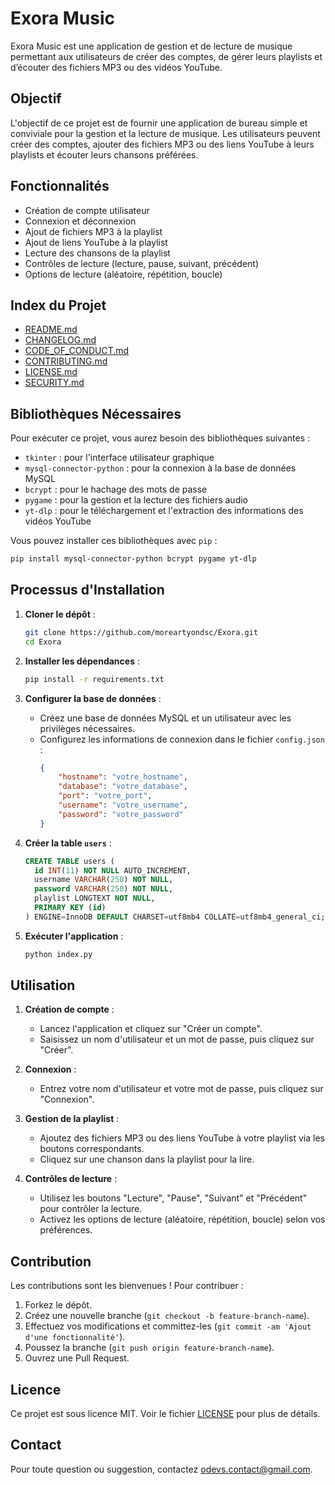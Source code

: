# Exora Music

Exora Music est une application de gestion et de lecture de musique permettant aux utilisateurs de créer des comptes, de gérer leurs playlists et d’écouter des fichiers MP3 ou des vidéos YouTube.

## Objectif

L'objectif de ce projet est de fournir une application de bureau simple et conviviale pour la gestion et la lecture de musique. Les utilisateurs peuvent créer des comptes, ajouter des fichiers MP3 ou des liens YouTube à leurs playlists et écouter leurs chansons préférées.

## Fonctionnalités

- Création de compte utilisateur
- Connexion et déconnexion
- Ajout de fichiers MP3 à la playlist
- Ajout de liens YouTube à la playlist
- Lecture des chansons de la playlist
- Contrôles de lecture (lecture, pause, suivant, précédent)
- Options de lecture (aléatoire, répétition, boucle)

## Index du Projet

- [README.md](https://github.com/moreartyondsc/Exora/blob/main/README.md)
- [CHANGELOG.md](https://github.com/moreartyondsc/Exora/blob/main/CHANGELOG.md)
- [CODE_OF_CONDUCT.md](https://github.com/moreartyondsc/Exora/blob/main/CODE_OF_CONDUCT.md)
- [CONTRIBUTING.md](https://github.com/moreartyondsc/Exora/blob/main/CONTRIBUTING.md)
- [LICENSE.md](https://github.com/moreartyondsc/Exora/blob/main/LICENSE.md)
- [SECURITY.md](https://github.com/moreartyondsc/Exora/blob/main/SECURITY.md)

## Bibliothèques Nécessaires

Pour exécuter ce projet, vous aurez besoin des bibliothèques suivantes :

- `tkinter` : pour l'interface utilisateur graphique
- `mysql-connector-python` : pour la connexion à la base de données MySQL
- `bcrypt` : pour le hachage des mots de passe
- `pygame` : pour la gestion et la lecture des fichiers audio
- `yt-dlp` : pour le téléchargement et l'extraction des informations des vidéos YouTube

Vous pouvez installer ces bibliothèques avec `pip` :

```sh
pip install mysql-connector-python bcrypt pygame yt-dlp
```

## Processus d'Installation

1. **Cloner le dépôt** :
   ```sh
   git clone https://github.com/moreartyondsc/Exora.git
   cd Exora
   ```

2. **Installer les dépendances** :
   ```sh
   pip install -r requirements.txt
   ```

3. **Configurer la base de données** :
   - Créez une base de données MySQL et un utilisateur avec les privilèges nécessaires.
   - Configurez les informations de connexion dans le fichier `config.json` :
     ```json
     {
         "hostname": "votre_hostname",
         "database": "votre_database",
         "port": "votre_port",
         "username": "votre_username",
         "password": "votre_password"
     }
     ```

4. **Créer la table `users`** :
   
   ```sql
   CREATE TABLE users (
     id INT(11) NOT NULL AUTO_INCREMENT,
     username VARCHAR(250) NOT NULL,
     password VARCHAR(250) NOT NULL,
     playlist LONGTEXT NOT NULL,
     PRIMARY KEY (id)
   ) ENGINE=InnoDB DEFAULT CHARSET=utf8mb4 COLLATE=utf8mb4_general_ci;
   ```

5. **Exécuter l'application** :
   ```sh
   python index.py
   ```

## Utilisation

1. **Création de compte** :
   - Lancez l'application et cliquez sur "Créer un compte".
   - Saisissez un nom d'utilisateur et un mot de passe, puis cliquez sur "Créer".

2. **Connexion** :
   - Entrez votre nom d'utilisateur et votre mot de passe, puis cliquez sur "Connexion".

3. **Gestion de la playlist** :
   - Ajoutez des fichiers MP3 ou des liens YouTube à votre playlist via les boutons correspondants.
   - Cliquez sur une chanson dans la playlist pour la lire.

4. **Contrôles de lecture** :
   - Utilisez les boutons "Lecture", "Pause", "Suivant" et "Précédent" pour contrôler la lecture.
   - Activez les options de lecture (aléatoire, répétition, boucle) selon vos préférences.

## Contribution

Les contributions sont les bienvenues ! Pour contribuer :

1. Forkez le dépôt.
2. Créez une nouvelle branche (`git checkout -b feature-branch-name`).
3. Effectuez vos modifications et committez-les (`git commit -am 'Ajout d'une fonctionnalité'`).
4. Poussez la branche (`git push origin feature-branch-name`).
5. Ouvrez une Pull Request.

## Licence

Ce projet est sous licence MIT. Voir le fichier [LICENSE](LICENSE) pour plus de détails.

## Contact

Pour toute question ou suggestion, contactez [odevs.contact@gmail.com](mailto:odevs.contact@gmail.com).
